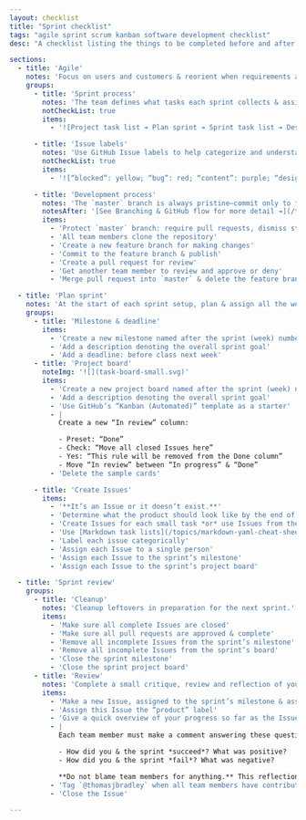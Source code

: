 ```yaml
---
layout: checklist
title: "Sprint checklist"
tags: "agile sprint scrum kanban software development checklist"
desc: "A checklist listing the things to be completed before and after an Agile Scrum Sprint."

sections:
  - title: 'Agile'
    notes: 'Focus on users and customers & reorient when requirements and people’s minds change.'
    groups:
      - title: 'Sprint process'
        notes: 'The team defines what tasks each sprint collects & assigns to be completed by a deadline.'
        notCheckList: true
        items:
          - '![Project task list ➔ Plan sprint ➔ Sprint task list ➔ Design & dev ➔ Sprint review ↫](sprint-flow.svg)'

      - title: 'Issue labels'
        notes: 'Use GitHub Issue labels to help categorize and understand all the tasks—every Issue must be labeled.'
        notCheckList: true
        items:
          - '![“blocked”: yellow; “bug”: red; “content”: purple; “design”: blue; “dev”: dark blue; “enhancement”: green; “product”: dark green](labels.png)'

      - title: 'Development process'
        notes: 'The `master` branch is always pristine—commit only to feature branches then merge with a pull request.'
        notesAfter: '[See Branching & GitHub flow for more detail ➔](/topics/branching-github-flow/)'
        items:
          - 'Protect `master` branch: require pull requests, dismiss stale pull requests & include admins'
          - 'All team members clone the repository'
          - 'Create a new feature branch for making changes'
          - 'Commit to the feature branch & publish'
          - 'Create a pull request for review'
          - 'Get another team member to review and approve or deny'
          - 'Merge pull request into `master` & delete the feature branch online and locally'

  - title: 'Plan sprint'
    notes: 'At the start of each sprint setup, plan & assign all the work to be completed by the set deadline.'
    groups:
      - title: 'Milestone & deadline'
        items:
          - 'Create a new milestone named after the sprint (week) number, e.g. “Sprint 2”'
          - 'Add a description denoting the overall sprint goal'
          - 'Add a deadline: before class next week'
      - title: 'Project board'
        noteImg: '![](task-board-small.svg)'
        items:
          - 'Create a new project board named after the sprint (week) number, e.g. “Sprint 2”'
          - 'Add a description denoting the overall sprint goal'
          - 'Use GitHub’s “Kanban (Automated)” template as a starter'
          - |
            Create a new “In review” column:

            - Preset: “Done”
            - Check: “Move all closed Issues here”
            - Yes: “This rule will be removed from the Done column”
            - Move “In review” between “In progress” & “Done”
          - 'Delete the sample cards'

      - title: 'Create Issues'
        items:
          - '**It’s an Issue or it doesn’t exist.**'
          - 'Determine what the product should look like by the end of the sprint'
          - 'Create Issues for each small task *or* use Issues from the product backlog'
          - 'Use [Markdown task lists](/topics/markdown-yaml-cheat-sheet/#markdown) to further detail the Issue'
          - 'Label each issue categorically'
          - 'Assign each Issue to a single person'
          - 'Assign each Issue to the sprint’s milestone'
          - 'Assign each Issue to the sprint’s project board'

  - title: 'Sprint review'
    groups:
      - title: 'Cleanup'
        notes: 'Cleanup leftovers in preparation for the next sprint.'
        items:
          - 'Make sure all complete Issues are closed'
          - 'Make sure all pull requests are approved & complete'
          - 'Remove all incomplete Issues from the sprint’s milestone'
          - 'Remove all incomplete Issues from the sprint’s board'
          - 'Close the sprint milestone'
          - 'Close the sprint project board'
      - title: 'Review'
        notes: 'Complete a small critique, review and reflection of your work during the sprint.'
        items:
          - 'Make a new Issue, assigned to the sprint’s milestone & assigned to **all** the team members'
          - 'Assign this Issue the “product” label'
          - 'Give a quick overview of your progress so far as the Issue description'
          - |
            Each team member must make a comment answering these questions:

            - How did you & the sprint *succeed*? What was positive?
            - How did you & the sprint *fail*? What was negative?

            **Do not blame team members for anything.** This reflection is all about *you* and what *you* contributed.
          - 'Tag `@thomasjbradley` when all team members have contributed'
          - 'Close the Issue'

---
```

